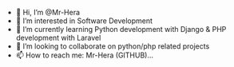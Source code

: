 - 👋 Hi, I’m @Mr-Hera
- 👀 I’m interested in Software Development
- 🌱 I’m currently learning Python development with Django & PHP development with Laravel
- 💞️ I’m looking to collaborate on python/php related projects
- 📫 How to reach me: Mr-Hera (GITHUB)...

<!---
Mr-Hera/Mr-Hera is a ✨ special ✨ repository because its `README.md` (this file) appears on your GitHub profile.
You can click the Preview link to take a look at your changes.
--->
